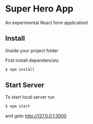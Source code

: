 # Super Hero App

An experimental React form application!


## Install

iInside your project folder

First install dependencies.

```bash
$ npm install
```

## Start Server

To start local server run

```bash
$ npm start
```

and goto http://127.0.0.1:3000
